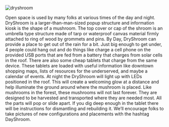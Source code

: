 ![dryshroom](https://user-images.githubusercontent.com/311063/73236051-de849080-4145-11ea-9084-9e63df6ddb3d.png)

Open space is used by many folks at various times of the day and night.  DryShroom is a larger-than-man-sized popup structure and information kiosk is the shape of a mushroom.  The top cover or cap of the shroom is an umbrella type structure made of tarp or waterproof canvas material firmly attached to ring of wood by grommets and pins.  By Day, DryShroom can provide a place to get out of the rain for a bit.  Just big enough to get under, 4 people could hang out and do things like charge a cell phone on the provided USB ports that are fed from a battery that charges from solar cells in the roof.  There are also some cheap tablets that charge from the same device.  These tablets are loaded with useful information like downtown shopping maps, lists of resources for the underserved, and maybe a calendar of events.  At night the DryShroom will light up with LEDs positioned in the roof.  This will create a welcoming glow at a distance and help illuminate the ground around where the mushroom is placed.  Like mushrooms in the forest, these mushrooms will not last forever. They are designed to be harvested and transported where they are needed most.  All the parts will pop or slide apart.  If you dig deep enough in the tablet there will be instructions for dismantling and rebuilding it.  We’ll encourage folks to take pictures of new configurations and placements with the hashtag DayShroom.  
